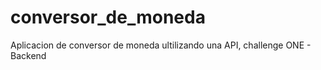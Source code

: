 # conversor_de_moneda
Aplicacion de conversor de moneda ultilizando una API, challenge ONE - Backend
